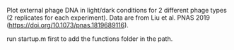Plot external phage DNA in light/dark conditions for 2 different phage types (2 replicates for each experiment). Data are from Liu et al. PNAS 2019 (https://doi.org/10.1073/pnas.1819689116).

run startup.m first to add the functions folder in the path.

